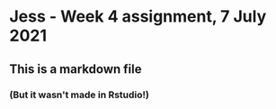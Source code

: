 # Jess - Week 4 assignment, 7 July 2021
## This is a markdown file
### (But it wasn't made in Rstudio!)

